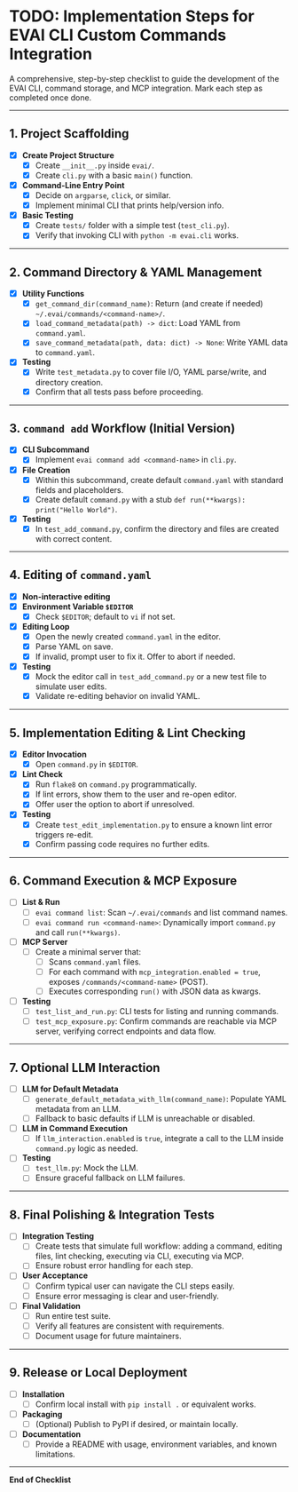 # TODO: Implementation Steps for EVAI CLI Custom Commands Integration

A comprehensive, step-by-step checklist to guide the development of the EVAI CLI, command storage, and MCP integration. Mark each step as completed once done.

---

## 1. Project Scaffolding
- [X] **Create Project Structure**  
  - [X] Create `__init__.py` inside `evai/`.
  - [X] Create `cli.py` with a basic `main()` function.
- [X] **Command-Line Entry Point**  
  - [X] Decide on `argparse`, `click`, or similar.
  - [X] Implement minimal CLI that prints help/version info.
- [X] **Basic Testing**  
  - [X] Create `tests/` folder with a simple test (`test_cli.py`).
  - [X] Verify that invoking CLI with `python -m evai.cli` works.

---

## 2. Command Directory & YAML Management
- [X] **Utility Functions**  
  - [X] `get_command_dir(command_name)`: Return (and create if needed) `~/.evai/commands/<command-name>/`.
  - [X] `load_command_metadata(path) -> dict`: Load YAML from `command.yaml`.
  - [X] `save_command_metadata(path, data: dict) -> None`: Write YAML data to `command.yaml`.
- [X] **Testing**  
  - [X] Write `test_metadata.py` to cover file I/O, YAML parse/write, and directory creation.
  - [X] Confirm that all tests pass before proceeding.

---

## 3. `command add` Workflow (Initial Version)
- [X] **CLI Subcommand**  
  - [X] Implement `evai command add <command-name>` in `cli.py`.
- [X] **File Creation**  
  - [X] Within this subcommand, create default `command.yaml` with standard fields and placeholders.
  - [X] Create default `command.py` with a stub `def run(**kwargs): print("Hello World")`.
- [X] **Testing**  
  - [X] In `test_add_command.py`, confirm the directory and files are created with correct content.

---

## 4. Editing of `command.yaml`
- [X] **Non-interactive editing**
- [X] **Environment Variable `$EDITOR`**  
  - [X] Check `$EDITOR`; default to `vi` if not set.
- [X] **Editing Loop**
  - [X] Open the newly created `command.yaml` in the editor.
  - [X] Parse YAML on save.  
  - [X] If invalid, prompt user to fix it. Offer to abort if needed.
- [X] **Testing**  
  - [X] Mock the editor call in `test_add_command.py` or a new test file to simulate user edits.
  - [X] Validate re-editing behavior on invalid YAML.

---

## 5. Implementation Editing & Lint Checking
- [X] **Editor Invocation**  
  - [X] Open `command.py` in `$EDITOR`.
- [X] **Lint Check**  
  - [X] Run `flake8` on `command.py` programmatically.
  - [X] If lint errors, show them to the user and re-open editor.
  - [X] Offer user the option to abort if unresolved.
- [X] **Testing**  
  - [X] Create `test_edit_implementation.py` to ensure a known lint error triggers re-edit.
  - [X] Confirm passing code requires no further edits.

---

## 6. Command Execution & MCP Exposure
- [ ] **List & Run**  
  - [ ] `evai command list`: Scan `~/.evai/commands` and list command names.
  - [ ] `evai command run <command-name>`: Dynamically import `command.py` and call `run(**kwargs)`.
- [ ] **MCP Server**  
  - [ ] Create a minimal server that:
    - [ ] Scans `command.yaml` files.
    - [ ] For each command with `mcp_integration.enabled = true`, exposes `/commands/<command-name>` (POST).
    - [ ] Executes corresponding `run()` with JSON data as kwargs.
- [ ] **Testing**  
  - [ ] `test_list_and_run.py`: CLI tests for listing and running commands.
  - [ ] `test_mcp_exposure.py`: Confirm commands are reachable via MCP server, verifying correct endpoints and data flow.

---

## 7. Optional LLM Interaction
- [ ] **LLM for Default Metadata**  
  - [ ] `generate_default_metadata_with_llm(command_name)`: Populate YAML metadata from an LLM.
  - [ ] Fallback to basic defaults if LLM is unreachable or disabled.
- [ ] **LLM in Command Execution**  
  - [ ] If `llm_interaction.enabled` is `true`, integrate a call to the LLM inside `command.py` logic as needed.
- [ ] **Testing**  
  - [ ] `test_llm.py`: Mock the LLM.  
  - [ ] Ensure graceful fallback on LLM failures.

---

## 8. Final Polishing & Integration Tests
- [ ] **Integration Testing**  
  - [ ] Create tests that simulate full workflow: adding a command, editing files, lint checking, executing via CLI, executing via MCP.
  - [ ] Ensure robust error handling for each step.
- [ ] **User Acceptance**  
  - [ ] Confirm typical user can navigate the CLI steps easily.
  - [ ] Ensure error messaging is clear and user-friendly.
- [ ] **Final Validation**  
  - [ ] Run entire test suite.  
  - [ ] Verify all features are consistent with requirements.  
  - [ ] Document usage for future maintainers.

---

## 9. Release or Local Deployment
- [ ] **Installation**  
  - [ ] Confirm local install with `pip install .` or equivalent works.
- [ ] **Packaging**  
  - [ ] (Optional) Publish to PyPI if desired, or maintain locally.
- [ ] **Documentation**  
  - [ ] Provide a README with usage, environment variables, and known limitations.

---

**End of Checklist**